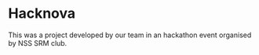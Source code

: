 # Hacknova
This was a project developed by our team in an hackathon event organised by NSS SRM club.
